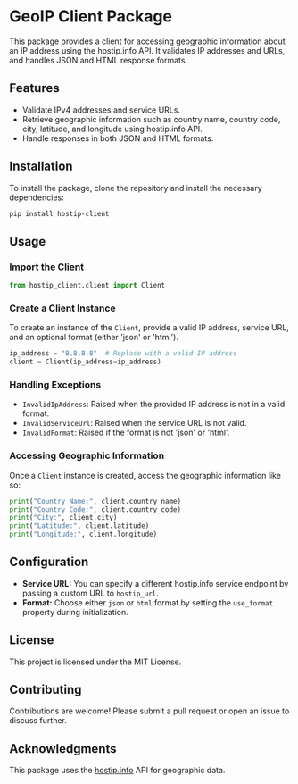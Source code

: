 # GeoIP Client Package

This package provides a client for accessing geographic information about an IP address using the hostip.info API. It validates IP addresses and URLs, and handles JSON and HTML response formats.

## Features

- Validate IPv4 addresses and service URLs.
- Retrieve geographic information such as country name, country code, city, latitude, and longitude using hostip.info API.
- Handle responses in both JSON and HTML formats.

## Installation

To install the package, clone the repository and install the necessary dependencies:

```bash
pip install hostip-client
```

## Usage

### Import the Client

```python
from hostip_client.client import Client
```

### Create a Client Instance

To create an instance of the `Client`, provide a valid IP address, service URL, and an optional format (either 'json' or 'html').

```python
ip_address = "8.8.8.8"  # Replace with a valid IP address
client = Client(ip_address=ip_address)
```

### Handling Exceptions

- `InvalidIpAddress`: Raised when the provided IP address is not in a valid format.
- `InvalidServiceUrl`: Raised when the service URL is not valid.
- `InvalidFormat`: Raised if the format is not 'json' or 'html'.

### Accessing Geographic Information

Once a `Client` instance is created, access the geographic information like so:

```python
print("Country Name:", client.country_name)
print("Country Code:", client.country_code)
print("City:", client.city)
print("Latitude:", client.latitude)
print("Longitude:", client.longitude)
```

## Configuration

- **Service URL:** You can specify a different hostip.info service endpoint by passing a custom URL to `hostip_url`.
- **Format:** Choose either `json` or `html` format by setting the `use_format` property during initialization.

## License

This project is licensed under the MIT License.

## Contributing

Contributions are welcome! Please submit a pull request or open an issue to discuss further.

## Acknowledgments

This package uses the [hostip.info](https://www.hostip.info) API for geographic data.